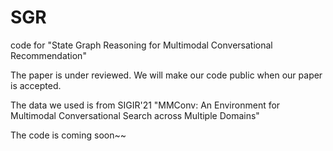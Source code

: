 # SGR

code for "State Graph Reasoning for Multimodal Conversational Recommendation"

The paper is under reviewed. We will make our code public when our paper is accepted.

The data we used is from SIGIR'21 "MMConv: An Environment for Multimodal Conversational Search across Multiple Domains"

The code is coming soon~~
